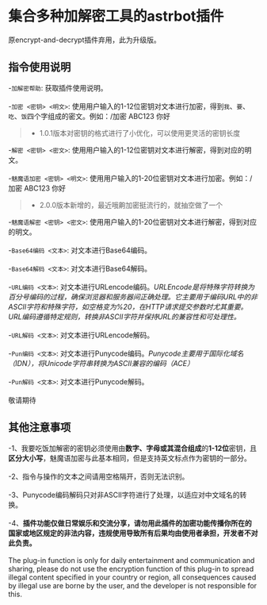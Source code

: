 # 集合多种加解密工具的astrbot插件
  原encrypt-and-decrypt插件弃用，此为升级版。

## 指令使用说明
-`加解密帮助`: 获取插件使用说明。<br><br>
-`加密 <密钥> <明文>`: 使用用户输入的1-12位密钥对文本进行加密，得到`我`、`要`、`吃`、`饭`四个字组成的密文。例如：/<span title="指令">加密</span> <span title="密钥">ABC123</span> <span title="明文">你好</span>
> *  1.0.1版本对密钥的格式进行了小优化，可以使用更灵活的密钥长度

-`解密 <密钥> <密文>`: 使用用户输入的1-12位密钥对文本进行解密，得到对应的明文。<br><br>
-`魅魔语加密 <密钥> <明文>`: 使用用户输入的1-20位密钥对文本进行加密。例如：/<span title="指令">加密</span> <span title="密钥">ABC123</span> <span title="明文">你好</span>
> *  2.0.0版本新增的，最近哦齁加密挺流行的，就抽空做了一个

-`魅魔语解密 <密钥> <密文>`: 使用用户输入的1-20位密钥对文本进行解密，得到对应的明文。<br><br>
-`Base64编码 <文本>`: 对文本进行Base64编码。<br><br>
-`Base64解码 <文本>`: 对文本进行Base64解码。<br><br>
-`URL编码 <文本>`: 对文本进行URLencode编码。*URLEncode是将特殊字符转换为百分号编码的过程，确保浏览器和服务器间正确处理。它主要用于编码URL中的非ASCII字符和特殊字符，如空格变为%20，在HTTP请求提交参数时尤其重要。URL编码遵循特定规则，转换非ASCII字符并保持URL的兼容性和可处理性。* <br><br>
-`URL解码 <文本>`: 对文本进行URLencode解码。<br><br>
-`Pun编码 <文本>`: 对文本进行Punycode编码。*Punycode主要用于国际化域名（IDN），将Unicode字符串转换为ASCII兼容的编码（ACE）* <br><br>
-`Pun解码 <文本>`: 对文本进行Punycode解码。<br><br>
敬请期待

## 其他注意事项
-1、我要吃饭加解密的密钥必须使用由**数字、字母或其混合组成**的**1-12位**密钥，且**区分大小写**，魅魔语加密与此基本相同，但是支持英文标点作为密钥的一部分。<br><br>
-2、指令与操作的文本之间请用空格隔开，否则无法识别。<br><br>
-3、Punycode编码解码只对非ASCII字符进行了处理，以适应对中文域名的转换。<br><br>
-4、**插件功能仅做日常娱乐和交流分享，请勿用此插件的加密功能传播你所在的国家或地区规定的非法内容，违规使用导致所有后果均由使用者承担，开发者不对此负责。** <br><br>
The plug-in function is only for daily entertainment and communication and sharing, please do not use the encryption function of this plug-in to spread illegal content specified in your country or region, all consequences caused by illegal use are borne by the user, and the developer is not responsible for this.

